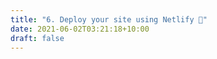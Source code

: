 ```yaml
---
title: "6. Deploy your site using Netlify 🚀"
date: 2021-06-02T03:21:18+10:00
draft: false
---
```



